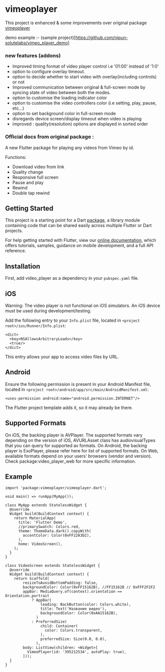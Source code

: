 # vimeoplayer

This project is enhanced & some improvements over original package [vimeoplayer](https://pub.dev/packages/vimeoplayer)

demo example :- (sample project)[https://github.com/nipun-solutelabs/vimeo_player_demo]

### new features (addons)

- Improved timing format of video player control i.e '01:00' instead of '1:0'
- option to configure overlay timeout.
- option to decide whether to start video with overlay(including controls) or not
- Improved communication between original & full-screen mode by syncing state of video between both the modes.
- option to customise the loading indicator color
- option to customise the video controllers color (i.e setting, play, pause, etc...)
- option to set background color in full-screen mode
- disregards device screen/display timeout when video is playing
- improved : quality(resolution) options are displayed in sorted order

### Official docs from original package : 

A new Flutter package for playing any videos from Vimeo by id. 

Functions:
* Download video from link
* Quality change
* Responsive full screen
* Pause and play
* Rewind
* Double tap rewind

## Getting Started

This project is a starting point for a Dart
[package](https://flutter.dev/developing-packages/),
a library module containing code that can be shared easily across
multiple Flutter or Dart projects.

For help getting started with Flutter, view our 
[online documentation](https://flutter.dev/docs), which offers tutorials, 
samples, guidance on mobile development, and a full API reference.

## Installation
First, add video_player as a dependency in your `pubspec.yaml` file.

## iOS
Warning: The video player is not functional on iOS simulators. An iOS device must be used during development/testing.

Add the following entry to your `Info.plist` file, located in `<project root>/ios/Runner/Info.plist`:

```<key>NSAppTransportSecurity</key>
<dict>
  <key>NSAllowsArbitraryLoads</key>
  <true/>
</dict>
```
This entry allows your app to access video files by URL.

## Android
Ensure the following permission is present in your Android Manifest file, located in `<project root>/android/app/src/main/AndroidManifest.xml`:

```<uses-permission android:name="android.permission.INTERNET"/>```

The Flutter project template adds it, so it may already be there.

## Supported Formats
On iOS, the backing player is AVPlayer. The supported formats vary depending on the version of iOS, AVURLAsset class has audiovisualTypes that you can query for supported av formats.
On Android, the backing player is ExoPlayer, please refer here for list of supported formats.
On Web, available formats depend on your users' browsers (vendor and version). Check package:video_player_web for more specific information.

## Example

```import 'package:flutter/material.dart';
import 'package:vimeoplayer/vimeoplayer.dart';

void main() => runApp(MyApp());

class MyApp extends StatelessWidget {
  @override
  Widget build(BuildContext context) {
    return MaterialApp(
      title: 'Flutter Demo',
      //primarySwatch: Colors.red,
      theme: ThemeData.dark().copyWith(
        accentColor: Color(0xFF22A3D2),
      ),
      home: VideoScreen(),
    );
  }
}

class VideoScreen extends StatelessWidget {
  @override
  Widget build(BuildContext context) {
    return Scaffold(
        resizeToAvoidBottomPadding: false,
        backgroundColor: Color(0xFF15162B), //FF15162B // 0xFFF2F2F2
        appBar: MediaQuery.of(context).orientation == Orientation.portrait
            ? AppBar(
                leading: BackButton(color: Colors.white),
                title: Text('Название видео'),
                backgroundColor: Color(0xAA15162B),
              )
            : PreferredSize(
                child: Container(
                  color: Colors.transparent,
                ),
                preferredSize: Size(0.0, 0.0),
              ),
        body: ListView(children: <Widget>[
          VimeoPlayer(id: '395212534', autoPlay: true),
        ]));
  }
}
```
